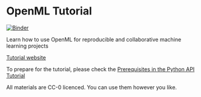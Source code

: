 # OpenML Tutorial
[![Binder](https://mybinder.org/badge_logo.svg)](https://mybinder.org/v2/gh/openml/openml-tutorial/master)

Learn how to use OpenML for reproducible and collaborative machine learning projects

[Tutorial website](https://openml.github.io/openml-tutorial/)

To prepare for the tutorial, please check the [Prerequisites in the Python API Tutorial](https://github.com/openml/openml-tutorial/blob/master/notebooks/OpenML%20Python%20Setup.ipynb)

All materials are CC-0 licenced. You can use them however you like.
